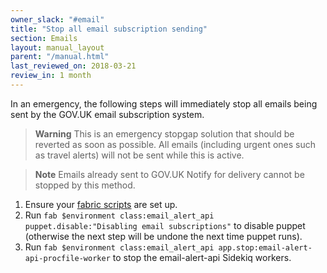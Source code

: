 ```yaml
---
owner_slack: "#email"
title: "Stop all email subscription sending"
section: Emails
layout: manual_layout
parent: "/manual.html"
last_reviewed_on: 2018-03-21
review_in: 1 month
---
```


In an emergency, the following steps will immediately stop all emails being sent by the GOV.UK email subscription system.

> **Warning**
> This is an emergency stopgap solution that should be reverted as soon as possible. All emails (including urgent ones such as travel alerts) will not be sent while this is active.

> **Note**
> Emails already sent to GOV.UK Notify for delivery cannot be stopped by this method.

1. Ensure your [fabric scripts][fabric-scripts] are set up.
1. Run `fab $environment class:email_alert_api puppet.disable:"Disabling email subscriptions"` to disable puppet (otherwise the next step will be undone the next time puppet runs).
1. Run `fab $environment class:email_alert_api app.stop:email-alert-api-procfile-worker` to stop the email-alert-api Sidekiq workers.

[fabric-scripts]: https://github.com/alphagov/fabric-scripts/
